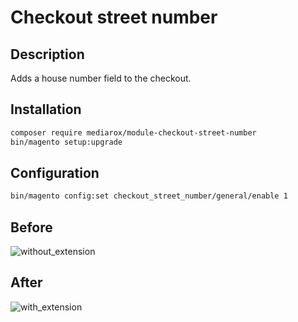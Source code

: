 # Checkout street number

## Description
Adds a house number field to the checkout.

## Installation
```bash
composer require mediarox/module-checkout-street-number
bin/magento setup:upgrade
```
## Configuration

```bash
bin/magento config:set checkout_street_number/general/enable 1
```

## Before

![without_extension](https://user-images.githubusercontent.com/32567473/167380501-85011930-86fe-4a73-a86c-9567c9c92cd2.png)

## After

![with_extension](https://user-images.githubusercontent.com/32567473/167380518-b9fd92a0-6074-48a9-8ae9-ed9f5f36100a.png)